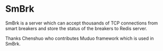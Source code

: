 # SmBrk
SmBrk is a server which can accept thousands of TCP connections from smart breakers and store the status of the breakers to Redis server.

Thanks Chenshuo who contributes Muduo framework which is used in SmBrk.
